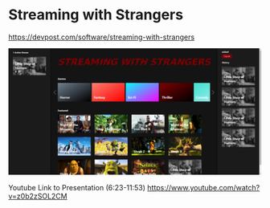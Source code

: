 # Streaming with Strangers

https://devpost.com/software/streaming-with-strangers

![Home page](screenshots/home.png)

Youtube Link to Presentation (6:23-11:53)
https://www.youtube.com/watch?v=z0b2zSOL2CM
